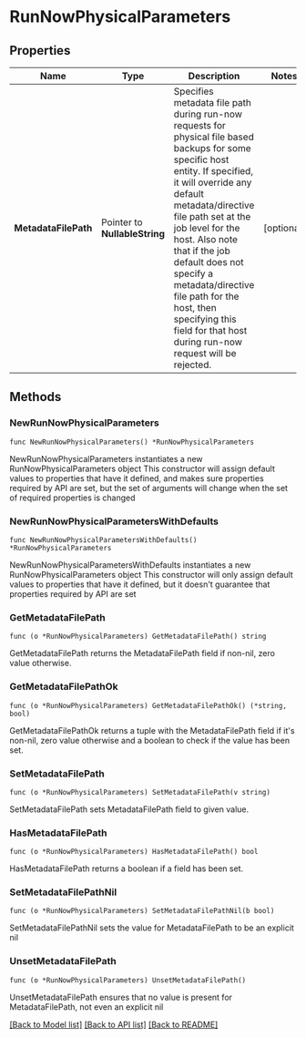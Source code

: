 # RunNowPhysicalParameters

## Properties

Name | Type | Description | Notes
------------ | ------------- | ------------- | -------------
**MetadataFilePath** | Pointer to **NullableString** | Specifies metadata file path during run-now requests for physical file based backups for some specific host entity. If specified, it will override any default metadata/directive file path set at the job level for the host. Also note that if the job default does not specify a metadata/directive file path for the host, then specifying this field for that host during run-now request will be rejected. | [optional] 

## Methods

### NewRunNowPhysicalParameters

`func NewRunNowPhysicalParameters() *RunNowPhysicalParameters`

NewRunNowPhysicalParameters instantiates a new RunNowPhysicalParameters object
This constructor will assign default values to properties that have it defined,
and makes sure properties required by API are set, but the set of arguments
will change when the set of required properties is changed

### NewRunNowPhysicalParametersWithDefaults

`func NewRunNowPhysicalParametersWithDefaults() *RunNowPhysicalParameters`

NewRunNowPhysicalParametersWithDefaults instantiates a new RunNowPhysicalParameters object
This constructor will only assign default values to properties that have it defined,
but it doesn't guarantee that properties required by API are set

### GetMetadataFilePath

`func (o *RunNowPhysicalParameters) GetMetadataFilePath() string`

GetMetadataFilePath returns the MetadataFilePath field if non-nil, zero value otherwise.

### GetMetadataFilePathOk

`func (o *RunNowPhysicalParameters) GetMetadataFilePathOk() (*string, bool)`

GetMetadataFilePathOk returns a tuple with the MetadataFilePath field if it's non-nil, zero value otherwise
and a boolean to check if the value has been set.

### SetMetadataFilePath

`func (o *RunNowPhysicalParameters) SetMetadataFilePath(v string)`

SetMetadataFilePath sets MetadataFilePath field to given value.

### HasMetadataFilePath

`func (o *RunNowPhysicalParameters) HasMetadataFilePath() bool`

HasMetadataFilePath returns a boolean if a field has been set.

### SetMetadataFilePathNil

`func (o *RunNowPhysicalParameters) SetMetadataFilePathNil(b bool)`

 SetMetadataFilePathNil sets the value for MetadataFilePath to be an explicit nil

### UnsetMetadataFilePath
`func (o *RunNowPhysicalParameters) UnsetMetadataFilePath()`

UnsetMetadataFilePath ensures that no value is present for MetadataFilePath, not even an explicit nil

[[Back to Model list]](../README.md#documentation-for-models) [[Back to API list]](../README.md#documentation-for-api-endpoints) [[Back to README]](../README.md)


